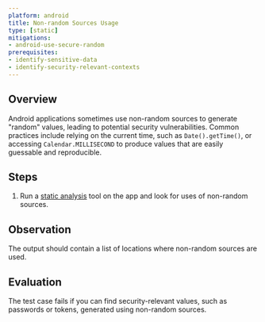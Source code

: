 ```yaml
---
platform: android
title: Non-random Sources Usage
type: [static]
mitigations:
- android-use-secure-random
prerequisites:
- identify-sensitive-data
- identify-security-relevant-contexts
---
```


## Overview

Android applications sometimes use non-random sources to generate "random" values, leading to potential security vulnerabilities. Common practices include relying on the current time, such as `Date().getTime()`, or accessing `Calendar.MILLISECOND` to produce values that are easily guessable and reproducible.

## Steps

1. Run a [static analysis](../../../../../techniques/android/MASTG-TECH-0014.md) tool on the app and look for uses of non-random sources.

## Observation

The output should contain a list of locations where non-random sources are used.

## Evaluation

The test case fails if you can find security-relevant values, such as passwords or tokens, generated using non-random sources.

